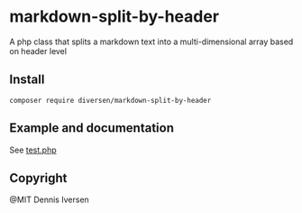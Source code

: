 # markdown-split-by-header

A php class that splits a markdown text into a multi-dimensional array based on header level

## Install

    composer require diversen/markdown-split-by-header

## Example and documentation

See [test.php](test.php)

## Copyright

@MIT Dennis Iversen
